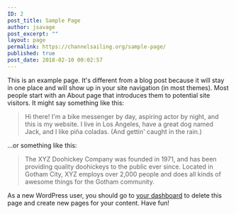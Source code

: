 ```yaml
---
ID: 2
post_title: Sample Page
author: jsavage
post_excerpt: ""
layout: page
permalink: https://channelsailing.org/sample-page/
published: true
post_date: 2018-02-10 00:02:57
---
```

This is an example page. It's different from a blog post because it will stay in one place and will show up in your site navigation (in most themes). Most people start with an About page that introduces them to potential site visitors. It might say something like this:

<blockquote>Hi there! I'm a bike messenger by day, aspiring actor by night, and this is my website. I live in Los Angeles, have a great dog named Jack, and I like pi&#241;a coladas. (And gettin' caught in the rain.)</blockquote>

...or something like this:

<blockquote>The XYZ Doohickey Company was founded in 1971, and has been providing quality doohickeys to the public ever since. Located in Gotham City, XYZ employs over 2,000 people and does all kinds of awesome things for the Gotham community.</blockquote>

As a new WordPress user, you should go to <a href="//channelsailing.org/wp-admin/">your dashboard</a> to delete this page and create new pages for your content. Have fun!